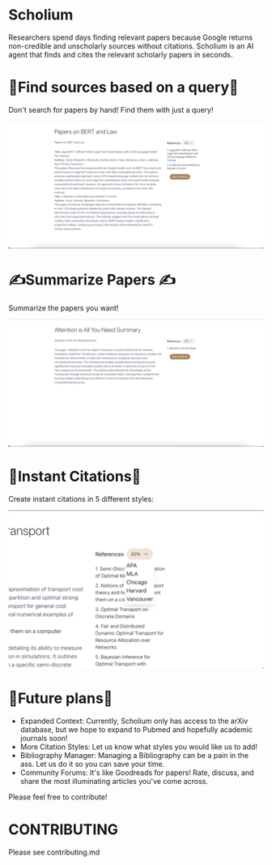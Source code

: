 # Scholium
Researchers spend days finding relevant papers because Google returns non-credible and unscholarly sources without citations. Scholium is an AI agent that finds and cites the relevant scholarly papers in seconds.

# 🔎Find sources based on a query🔎
Don't search for papers by hand! Find them with just a query!

<img alt="BERTandLaw Sources" src="https://github.com/QDScholium/ScholiumAssets/blob/main/Images/Screenshots/BertandLaw.png" width="auto" height="auto"></img>

# ✍️Summarize Papers ✍️
Summarize the papers you want!

<img alt="BERTandLaw Sources" src="https://github.com/QDScholium/ScholiumAssets/blob/main/Images/Screenshots/Attention.png" width="auto" height="auto"></img>

# 📄Instant Citations📄
Create instant citations in 5 different styles:

<img alt="BERTandLaw Sources" src="https://github.com/QDScholium/ScholiumAssets/blob/main/Images/Screenshots/References.png" width="auto" height="auto"></img>

# 🔮Future plans🔮
- Expanded Context: Currently, Scholium only has access to the arXiv database, but we hope to expand to Pubmed and hopefully academic journals soon!
- More Citation Styles: Let us know what styles you would like us to add!
- Bibliography Manager: Managing a Bibliography can be a pain in the ass. Let us do it so you can save your time. 
- Community Forums: It's like Goodreads for papers! Rate, discuss, and share the most illuminating articles you've come across.

Please feel free to contribute!




# CONTRIBUTING 
Please see contributing.md
